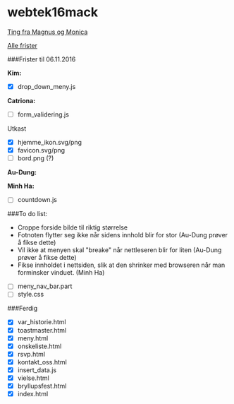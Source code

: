 # webtek16mack

[Ting fra Magnus og Monica](https://drive.google.com/drive/folders/0B9KfZs4uc66VS0t3eHZDT1Q2ZnM)

[Alle frister](https://docs.google.com/document/d/1bsnCHb3Hz70xM54buKW69KkVUNSBvf2dBQgLB12PSGI/edit?usp=sharing)

###Frister til 06.11.2016

**Kim:**
- [x] drop_down_meny.js

**Catriona:**
- [ ] form_validering.js

Utkast
- [x] hjemme_ikon.svg/png
- [x] favicon.svg/png
- [ ] bord.png (?)

**Au-Dung:**


**Minh Ha:**
- [ ] countdown.js

###To do list:
- Croppe forside bilde til riktig størrelse
- Fotnoten flytter seg ikke når sidens innhold blir for stor (Au-Dung prøver å fikse dette)
- Vil ikke at menyen skal "breake" når nettleseren blir for liten (Au-Dung prøver å fikse dette)
- Fikse innholdet i nettsiden, slik at den shrinker med browseren når man forminsker vinduet. (Minh Ha)
- [ ] meny_nav_bar.part
- [ ] style.css

###Ferdig
- [x] var_historie.html
- [x] toastmaster.html
- [x] meny.html
- [x] onskeliste.html
- [x] rsvp.html
- [x] kontakt_oss.html
- [x] insert_data.js
- [x] vielse.html
- [x] bryllupsfest.html
- [x] index.html
